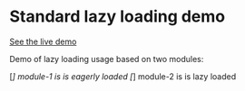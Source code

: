 # Standard lazy loading demo


[See the live demo](https://stackblitz.com/github/amilewskaa/standard-lazy-loading-demo)


Demo of lazy loading usage based on two modules:

[*] module-1 is is eagerly loaded
[*] module-2 is is lazy loaded

